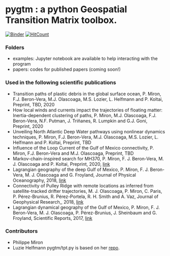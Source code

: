 # pygtm : a python Geospatial Transition Matrix toolbox.

[![Binder](https://mybinder.org/badge_logo.svg)](https://mybinder.org/v2/gh/philippemiron/pygtm/master?filepath=examples%2F)
[![HitCount](http://hits.dwyl.com/philippemiron/pygtm.svg)](http://hits.dwyl.com/philippemiron/pygtm)

### Folders
- examples: Jupyter notebook are available to help interacting with the program
- papers: codes for published papers (coming soon!)

### Used in the following scientific publications

- Transition paths of plastic debris in the global surface ocean, P. Miron, F.J. Beron-Vera, M.J. Olascoaga, M.S. Lozier, L. Helfmann and P. Koltai, Preprint, TBD, 2020
- How local winds and currents impact the trajectories of floating matter: Inertia-dependent clustering of paths, P. Miron, M.J. Olascoaga, F.J. Beron-Vera, N.F. Putman, J. Triñanes, R. Lumpkin and G.J. Goni, Preprint, 2020
- Unveiling North Atlantic Deep Water pathways using nonlinear dynamics techniques, P. Miron, F.J. Beron-Vera, M.J. Olascoaga, M.S. Lozier, L. Helfmann and P. Koltai, Preprint, TBD
- Influence of the Loop Current of the Gulf of Mexico connectivity, P. Miron, F.J. Beron-Vera and M.J. Olascoaga, Preprint, TBD
- Markov-chain-inspired search for MH370, P. Miron, F. J. Beron-Vera, M. J. Olascoaga and P. Koltai, Preprint, 2020, [link](https://aip.scitation.org/doi/10.1063/1.5092132)
- Lagrangian geography of the deep Gulf of Mexico, P. Miron, F. J. Beron-Vera, M. J. Olascoaga and G. Froyland, Journal of Physical Oceanography, 2018, [link](https://journals.ametsoc.org/doi/10.1175/JPO-D-18-0073.1)
- Connectivity of Pulley Ridge with remote locations as inferred from satellite-tracked drifter trajectories, M. J. Olascoaga, P. Miron, C. Paris, P. Pérez-Brunius, R. Pérez-Portela, R. H. Smith and A. Vaz, Journal of Geophysical Research,, 2018, [link](https://agupubs.onlinelibrary.wiley.com/doi/abs/10.1029/2018JC014057)
- Lagrangian dynamical geography of the Gulf of Mexico, P. Miron, F. J. Beron-Vera, M. J. Olascoaga, P. Pérez-Brunius, J. Sheinbaum and G. Froyland, Scientific Reports, 2017, [link](https://www.nature.com/articles/s41598-017-07177-w)

### Contributors
- Philippe Miron
- Luzie Helfmann pygtm/tpt.py is based on her [repo](https://github.com/LuzieH/pytpt).
